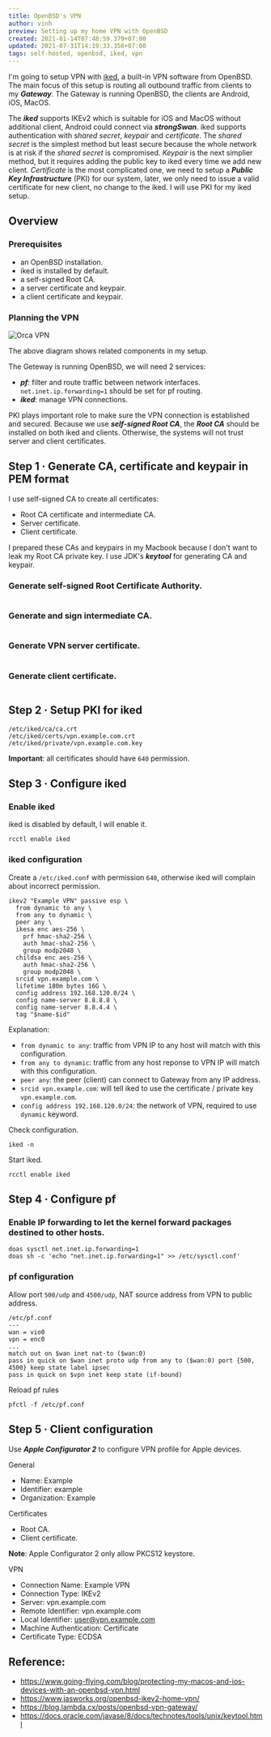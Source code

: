 ```yaml
---
title: OpenBSD's VPN
author: vinh
preview: Setting up my home VPN with OpenBSD
created: 2021-01-14T07:48:59.379+07:00
updated: 2021-07-31T14:19:33.356+07:00
tags: self-hosted, openbsd, iked, vpn
---
```


I'm going to setup VPN with [iked](https://man.openbsd.org/iked.8), a built-in VPN software from OpenBSD. The main focus of this setup is routing all outbound traffic from clients to my ***Gateway***. The Gateway is running OpenBSD, the clients are Android, iOS, MacOS.

The ***iked*** supports IKEv2 which is suitable for iOS and MacOS without additional client, Android could connect via ***strongSwan***. iked supports authentication with *shared secret*, *keypair* and *certificate*. The *shared secret* is the simplest method but least secure because the whole network is at risk if the *shared secret* is compromised. *Keypair* is the next simplier method, but it requires adding the public key to iked every time we add new client. *Certificate* is the most complicated one, we need to setup a ***Public Key Infrastructure*** (PKI) for our system, later, we only need to issue a valid certificate for new client, no change to the iked. I will use PKI for my iked setup.

## Overview

### Prerequisites

* an OpenBSD installation.
* iked is installed by default.
* a self-signed Root CA.
* a server certificate and keypair.
* a client certificate and keypair.

### Planning the VPN

![Orca VPN](image/orca_vpn.svg 'Orca VPN')

The above diagram shows related components in my setup.

The Geteway is running OpenBSD, we will need 2 services:

* ***pf***: filter and route traffic between network interfaces. `net.inet.ip.forwarding=1` should be set for pf routing.
* ***iked***: manage VPN connections.

PKI plays important role to make sure the VPN connection is established and secured. Because we use ***self-signed Root CA***, the ***Root CA*** should be installed on both iked and clients. Otherwise, the systems will not trust server and client certificates.

## Step 1 · Generate CA, certificate and keypair in PEM format

I use self-signed CA to create all certificates:

* Root CA certificate and intermediate CA.
* Server certificate.
* Client certificate.

I prepared these CAs and keypairs in my Macbook because I don't want to leak my Root CA private key. I use JDK's ***keytool*** for generating CA and keypair.

### Generate self-signed Root Certificate Authority.

```

```

### Generate and sign intermediate CA.

```

```

### Generate VPN server certificate.

```

```

### Generate client certificate.

```

```

## Step 2 · Setup PKI for iked

```
/etc/iked/ca/ca.crt
/etc/iked/certs/vpn.example.com.crt
/etc/iked/private/vpn.example.com.key
```

**Important**: all certificates should have `640` permission.

## Step 3 · Configure iked

### Enable iked

iked is disabled by default, I will enable it.

```
rcctl enable iked
```

### iked configuration

Create a `/etc/iked.conf` with permission `640`, otherwise iked will complain about incorrect permission.

```
ikev2 "Example VPN" passive esp \
  from dynamic to any \
  from any to dynamic \
  peer any \
  ikesa enc aes-256 \
    prf hmac-sha2-256 \
    auth hmac-sha2-256 \
    group modp2048 \
  childsa enc aes-256 \
    auth hmac-sha2-256 \
    group modp2048 \
  srcid vpn.example.com \
  lifetime 180m bytes 16G \
  config address 192.168.120.0/24 \
  config name-server 8.8.8.8 \
  config name-server 8.8.4.4 \
  tag "$name-$id"
```

Explanation:

* `from dynamic to any`: traffic from VPN IP to any host will match with this configuration.
* `from any to dynamic`: traffic from any host reponse to VPN IP will match with this configuration.
* `peer any`: the peer (client) can connect to Gateway from any IP address.
* `srcid vpn.example.com`: will tell iked to use the certificate / private key `vpn.example.com`.
* `config address 192.168.120.0/24`: the network of VPN, required to use `dynamic` keyword.

Check configuration.

```
iked -n
```

Start iked.

```
rcctl enable iked
```

## Step 4 · Configure pf

### Enable IP forwarding to let the kernel forward packages destined to other hosts.

```
doas sysctl net.inet.ip.forwarding=1
doas sh -c 'echo "net.inet.ip.forwarding=1" >> /etc/sysctl.conf'
```

### pf configuration

Allow port `500/udp` and `4500/udp`, NAT source address from VPN to public address.

```
/etc/pf.conf
---
wan = vio0
vpn = enc0
...
match out on $wan inet nat-to ($wan:0)
pass in quick on $wan inet proto udp from any to ($wan:0) port {500, 4500} keep state label ipsec
pass in quick on $vpn inet keep state (if-bound)
```

Reload pf rules

```
pfctl -f /etc/pf.conf
```

## Step 5 · Client configuration

Use ***Apple Configurator 2*** to configure VPN profile for Apple devices.

General

* Name: Example
* Identifier: example
* Organization: Example

Certificates

* Root CA.
* Client certificate.

**Note**: Apple Configurator 2 only allow PKCS12 keystore.

VPN

* Connection Name: Example VPN
* Connection Type: IKEv2
* Server: vpn.example.com
* Remote Identifier: vpn.example.com
* Local Identifier: user@vpn.example.com
* Machine Authentication: Certificate
* Certificate Type: ECDSA

## Reference:

* <https://www.going-flying.com/blog/protecting-my-macos-and-ios-devices-with-an-openbsd-vpn.html>
* <https://www.jasworks.org/openbsd-ikev2-home-vpn/>
* <https://blog.lambda.cx/posts/openbsd-vpn-gateway/>
* <https://docs.oracle.com/javase/8/docs/technotes/tools/unix/keytool.html>

